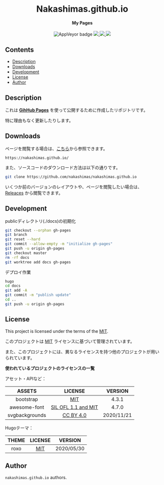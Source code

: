 
<p>
<h1 align="center">Nakashimas.github.io</h1>
</p>
<h4 align="center">My Pages</h4>
<p align="center">
  <a>
    <img alt="AppVeyor badge" src="https://img.shields.io/badge/build-passing-brightgreen">
  </a>
  <a href="https://github.com/nakashimas/nakashimas.github.io/releases">
    <img src="https://img.shields.io/badge/releace-v0.0.1-58839b.svg?style=flat">
  </a>
  <a href="./LICENSE">
    <img src="http://img.shields.io/badge/license-MIT-blue.svg?style=flat">
  </a>
  <a>
    <img src="https://img.shields.io/badge/Made%20with-Hugo%200.78.2-57b9d3.svg?style=flat&logo=Hugo">
  </a>
  <br>
</p>

<h2> Contents </h2>

- [Description](#description)
- [Downloads](#downloads)
- [Development](#development)
- [License](#license)
- [Author](#author)

## Description

これは [**GihHub Pages**](https://docs.github.com/ja/free-pro-team@latest/github/working-with-github-pages) を使って公開するために作成したリポジトリです。

特に理由もなく更新したりします。

## Downloads

ページを閲覧する場合は、[こちら](https://nakashimas.github.io/)から参照できます。

`https://nakashimas.github.io/`

また、ソースコードのダウンロード方法は以下の通りです。

```sh
git clone https://github.com/nakashimas/nakashimas.github.io
```

いくつか前のバージョンのレイアウトや、ページを閲覧したい場合は、 [Releaces](https://github.com/nakashimas/nakashimas.github.io/releases) から閲覧できます。

## Development

publicディレクトリ(./docs)の初期化

```sh
git checkout --orphan gh-pages
git branch
git reset --hard
git commit --allow-empty -m "initialize gh-pages"
git push -u origin gh-pages
git checkout master
rm -rf docs
git worktree add docs gh-pages
```

デプロイ作業

```sh
hugo
cd docs
git add -A
git commit -m "publish update"
cd ..
git push -u origin gh-pages
```


## License

This project is licensed under the terms of the [MIT](./LICENSE).

このプロジェクトは [MIT](./LICENSE) ライセンスに基づいて管理されています。

また、このプロジェクトには、異なるライセンスを持つ他のプロジェクトが用いられています。

**使われているプロジェクトのライセンスの一覧**

アセット・APIなど：

|  ASSETS        |  LICENSE                                                        | VERSION      |
|  :----:        |  :-----:                                                        | :-----:      |
| bootstrap      |  [MIT](https://github.com/twbs/bootstrap/blob/master/LICENSE)   |  4.3.1       |
| awesome-font   |  [SIL OFL 1.1 and MIT](https://fontawesome.com/v4.7.0/license/) |  4.7.0       |
| svgbackgrounds |  [CC BY 4.0](https://creativecommons.org/licenses/by/4.0/)      |  2020/11/21  |

Hugoテーマ：

|  THEME      |  LICENSE                                                               | VERSION      |
|  :----:     |  :-----:                                                               | :-----:      |
| roxo        |  [MIT](https://github.com/StaticMania/roxo-hugo/blob/master/LICENSE)   |  2020/05/30  |


## Author

`nakashimas.github.io` authors.
